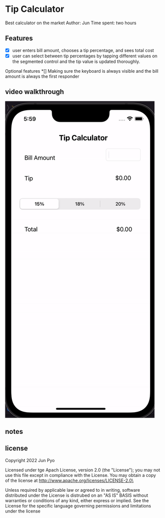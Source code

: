 # Tip Calculator
Best calculator on the market
Author: Jun
Time spent: two hours 

## Features
* [X] user enters bill amount, chooses a tip percentage, and sees total cost
* [X] user can select between tip percentages by tapping different values on the segmented control and the tip value is updated thoroughly.

Optional features 
*[] Making sure the keyboard is always visible and the bill amount is always the first responder

## video walkthrough

![](ezgif.com-gif-maker.gif)

## notes 

## license

Copyright 2022 Jun Pyo

Licensed under tge Apach License, version 2.0 (the "License"); you may not use this file except in compliance with the License. You may obtain a copy of the license at http://www.apache.org/licenses/LICENSE-2.0\

Unless required by applicable law or agreed to in writing, software distributed under the License is distrubed on an "AS IS" BASIS without warranties or conditions of any kind, either express or implied. See the License for the specific language governing permissions and limitations under the license

